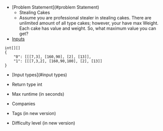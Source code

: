  - [Problem Statement](#problem Statement)
    - Stealing Cakes
    -  Assume you are professional stealer in stealing cakes.
        There are unlimited amount of all type cakes; however, your have max Weight.
        Each cake has value and weight. So, what maximum value you can get?
 - [Inputs](#input)
 ```
 int[][]
 {
     "0": [[[7,3], [160,90], [2], [13]],
     "1": [[[7,3,2], [160,90,100], [2], [13]]
 }
 ```
 - [Input types](#input types)
 - Return type
 int
 
 - Max runtime (in seconds)
 - Companies
 - Tags (in new version)
 - Difficulty level (in new version)

